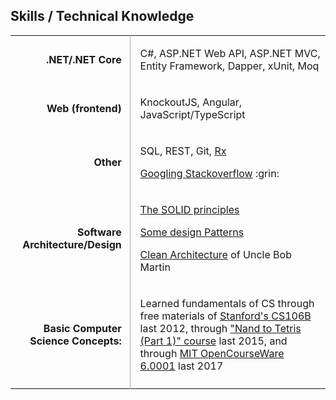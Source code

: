 <style>

  table.skills tbody tr td:nth-child(1) {
    font-weight: bold;
    text-align: right;
    padding-right: 0.8em
  }

  table.skills tbody tr td:nth-child(2) {
    border-left: 1px solid #A9A9A9;
    padding-left: 1em
  }

</style>

<div class="resume-section-content col-md-10">
    <h2 class="mb-5">Skills / Technical Knowledge</h2>
    <table class="table table-sm skills">
        <tbody>
            <tr>
                <td>.NET/.NET Core</td>
                <td>
                    <p>C#, ASP.NET Web API, ASP.NET MVC, Entity Framework, Dapper, xUnit, Moq</p>
                    <!-- <p>C#, <small>VB.NET</small></p>
                    <p>ASP.NET MVC, ASP.NET Web API, <small>ASP.NET Web Forms</small>, etc.</p> -->
                </td>
            </tr>
            <!-- <tr>
                <td>Other Languages:</td>
                <td>
                    <p>Java, <small>JavaScript, TypeScript, Python</small></p>
                </td>
            </tr> -->
            <tr>
                <td>Web (frontend)</td>
                <td>
                    <p>KnockoutJS, Angular, JavaScript/TypeScript</p>
                </td>
            </tr>
            <tr>
                <td>Other</td>
                <td>
                    <p>SQL, REST, Git, <a href="/2018/05/23/rxjava-is-not-intuitive/">Rx</a></p>
                    <p>
                        <a href="https://www.quora.com/Do-expert-programmers-use-Google-frequently-when-coding">Googling Stackoverflow</a> :grin:
                    </p>
                </td>
            </tr>
            <!-- <tr>
                <td>Databases, ORM:</td>
                <td>
                    <p>SQL, Entity Framework</p>
                </td>
            </tr> -->
            <!-- <tr>
                <td>Other Platforms</td>
                <td>
                    <p>I think I can work on software systems made using platforms other than .NET, even when I have no experience working on those platform, as long as the codebase of the system adheres to good architectural guidelines and best practices on coding. You just need to assign someone to pair program with me for a few weeks or months for 2 to 3 hours per day, so that I will become familiar with the coding styles of your programming team, and so that the values of your team will be passed on to me.</p>
                </td>
            </tr> -->
            <tr>
                <td>Software Architecture/Design</td>
                <td>
                    <p>
                        <a href="https://www.youtube.com/watch?v=oar-T2KovwE">The SOLID principles</a>
                    </p>
                    <p>
                        <a href="https://simpleprogrammer.com/2016/06/15/dont-get-obsessed-design-patterns/">Some design Patterns</a>
                    </p>
                    <p>
                        <a href="/2017/09/07/architecture-is-the-art-of-drawing-lines">Clean Architecture</a> of Uncle Bob Martin
                    </p>
                    <!-- <p>
                        <small>Some DDD concepts</small>
                    </p> -->
                </td>
            </tr>
            <!-- <tr>
                <td>Working with Legacy Code:</td>
                <td>
                    <p>
                        <a href="https://simpleprogrammer.com/deal-with-legacy-code/">"The Right Attitude to Deal with Legacy Code"</a> by Jonathan Boccara
                    </p>
                    <p>
                        <small>I had read "Working Effectively with Legacy Code" by Michael Feathers last 2018</small>
                    </p>
                    <p>
                        Please refer also to the section in my Anti-résumé titled <a href="/resume/anti-resume/#if-your-codebase-is-messy">"If your codebase is messy"</a>.
                    </p>
                    <p>
                        <small>I had read <a href="/2018/04/30/welc-book-by-micheal-feathers/">"Working Effectively with Legacy Code"</a> by Michael Feathers last 2018</small>
                    </p>
                    <p>
                        (I'm currently reading <a href="http://scg.unibe.ch/download/oorp/">"Object-Oriented Reengineering Patterns"</a>)
                    </p>
                    <p>
                        The majority of the code bases I have been involved in since I started working as a programmer were legacy code bases.
                    </p>
                </td>
            </tr> -->
            <tr>
                <td>Basic Computer Science Concepts:</td>
                <td>
                    <p>
                    Learned fundamentals of CS through free materials of
                    <a  href="http://jeremiahflaga.blogspot.com/2012/05/cs106b-free-course-from-stanford.html">Stanford's CS106B</a> last 2012, through <a href="/files/certificates/Nand2Tetris-Cert-Coursera.pdf">"Nand to Tetris (Part 1)" course</a> last 2015, and through 
                    <a href="/2017/08/05/finished-mit-ocw-6.0001/">MIT OpenCourseWare 6.0001</a> last 2017
                    </p>
                    <!-- <p>
                    ... also through <a href="/2017/07/02/computer-science-distilled-feedback">"Computer Science Distilled"</a> of Wladston Filho
                    </p> -->
                </td>
            </tr>
             <!-- 
            <tr>
                <td>Other:</td>
                <td>
                    <p>
                        <a href="https://www.quora.com/Do-expert-programmers-use-Google-frequently-when-coding">Googling Stackoverflow</a> :grin:
                    </p>
                    <p>
                        I also tried solving <em>simple</em> algorithmic problems before. (<a href="/resume/anti-resume/#not-an-algorithmer">I'm not an Algorithmer</a>, so I do not have the ability to solve complex algorithmic problems.)                
                        You can view my solutions to some simple problems
                        <a href="https://github.com/jeremiahflaga/competitive-programming">here</a>.
                    </p> 
                    <p>
                        <a href="/memorabilia/quotes/why-read/">I read</a>.
                    </p>
                    <p>
                        GitHub: <a href="https://github.com/jeremiahflaga">github.com/jeremiahflaga</a>
                    </p>
                </td>
            </tr>
            -->
            <!-- 
            <tr>
            <td>GitHub:</td>
            <td>
                <p>
                <a href="https://github.com/jeremiahflaga">github.com/jeremiahflaga</a>
                </p>
                <small>Old GitHub:</small>
                <br />
                <p class="indented">
                <small><a href="https://github.com/jboyflaga2">github.com/jboyflaga2</a></small>
                <br />
                <small><a href="https://github.com/jboyflaga">github.com/jboyflaga</a></small>
                </p>
            </td>
            </tr>
            -->
            <!-- 
            <tr>
                <td></td>
                <td>
                    <p>
                        I read <a href="https://www.bookdepository.com/book/9780091906818?a_aid=jflaga">"How to Win Friends and Influence People"</a> years ago.
                        , and I am rereading it sometimes to review the things I learned from it.
                    </p>
                    <p>
                        <small>
                            <em>(I included this here because this might give me plus points... because I saw a job post in the past which said that this book is a required reading if one is hired.)</em>
                        </small>
                    </p>
                </td>
            </tr> 
             -->
            <tr>
                <td></td>
                <td></td>
            </tr> 
        </tbody>
    </table>

<!-- 
<div class="alert alert-secondary" markdown="1">

> If I took a programmer from 1960 and brought him forward through time to sit at my laptop and write code; he’d need 24 hours to recover from the shock; but then he’ll be able to write the code. The concepts haven’t changed that much.
> 
> --- Uncle Bob Martin in his article ["Three Paradigms"](http://blog.cleancoder.com/uncle-bob/2012/12/19/Three-Paradigms.html)

That quote from Uncle Bob seems to suggest that I can manage to work on any [LOB](https://blogs.msdn.microsoft.com/dragoman/2007/07/19/what-is-a-lob-application/) codebase, even those that use technologies I am not yet familiar with!!! 
Not very sure yet...

But if you cannot find anyone to work with your codebase, and if I also cannot find any job which uses technologies I am familiar with, I believe I can manage to work with your codebase. :blush: (Except when your codebase uses a functional language, I cannot work on it yet, because I have almost no knowledge about functional programming, at least for now.)

</div> 
-->


<div class="d-none d-print-block">
    <br /><br /><br /><br />
    <br /><br /><br /><br />
    <br /><br /><br /><br />
    <br /><br /><br /><br />
    <br /><br /><br /><br />
    <br />
</div>



</div>



